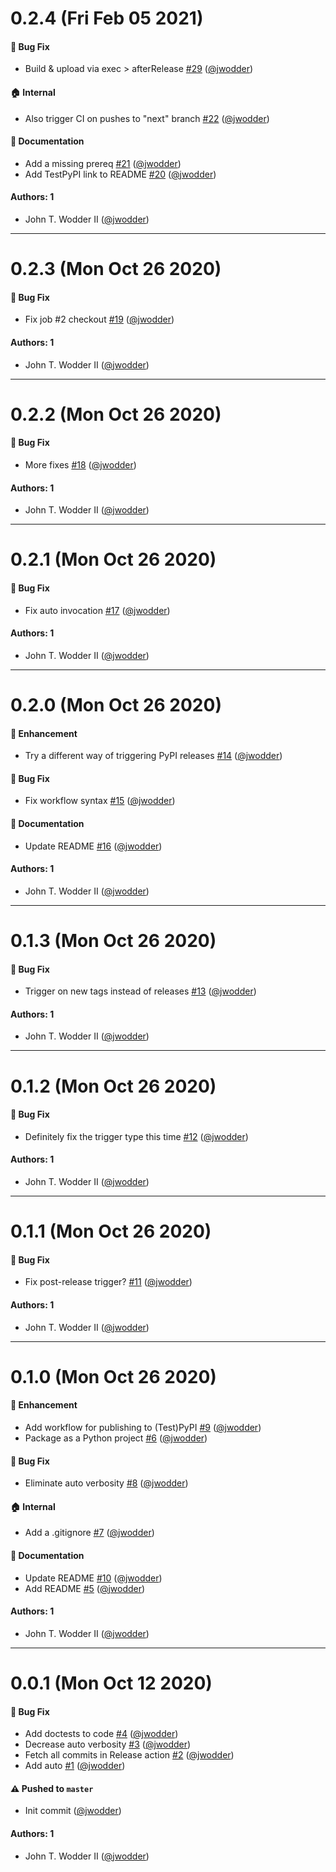 # 0.2.4 (Fri Feb 05 2021)

#### 🐛 Bug Fix

- Build & upload via exec > afterRelease [#29](https://github.com/jwodder/auto-test/pull/29) ([@jwodder](https://github.com/jwodder))

#### 🏠 Internal

- Also trigger CI on pushes to "next" branch [#22](https://github.com/jwodder/auto-test/pull/22) ([@jwodder](https://github.com/jwodder))

#### 📝 Documentation

- Add a missing prereq [#21](https://github.com/jwodder/auto-test/pull/21) ([@jwodder](https://github.com/jwodder))
- Add TestPyPI link to README [#20](https://github.com/jwodder/auto-test/pull/20) ([@jwodder](https://github.com/jwodder))

#### Authors: 1

- John T. Wodder II ([@jwodder](https://github.com/jwodder))

---

# 0.2.3 (Mon Oct 26 2020)

#### 🐛 Bug Fix

- Fix job #2 checkout [#19](https://github.com/jwodder/auto-test/pull/19) ([@jwodder](https://github.com/jwodder))

#### Authors: 1

- John T. Wodder II ([@jwodder](https://github.com/jwodder))

---

# 0.2.2 (Mon Oct 26 2020)

#### 🐛 Bug Fix

- More fixes [#18](https://github.com/jwodder/auto-test/pull/18) ([@jwodder](https://github.com/jwodder))

#### Authors: 1

- John T. Wodder II ([@jwodder](https://github.com/jwodder))

---

# 0.2.1 (Mon Oct 26 2020)

#### 🐛 Bug Fix

- Fix auto invocation [#17](https://github.com/jwodder/auto-test/pull/17) ([@jwodder](https://github.com/jwodder))

#### Authors: 1

- John T. Wodder II ([@jwodder](https://github.com/jwodder))

---

# 0.2.0 (Mon Oct 26 2020)

#### 🚀 Enhancement

- Try a different way of triggering PyPI releases [#14](https://github.com/jwodder/auto-test/pull/14) ([@jwodder](https://github.com/jwodder))

#### 🐛 Bug Fix

- Fix workflow syntax [#15](https://github.com/jwodder/auto-test/pull/15) ([@jwodder](https://github.com/jwodder))

#### 📝 Documentation

- Update README [#16](https://github.com/jwodder/auto-test/pull/16) ([@jwodder](https://github.com/jwodder))

#### Authors: 1

- John T. Wodder II ([@jwodder](https://github.com/jwodder))

---

# 0.1.3 (Mon Oct 26 2020)

#### 🐛 Bug Fix

- Trigger on new tags instead of releases [#13](https://github.com/jwodder/auto-test/pull/13) ([@jwodder](https://github.com/jwodder))

#### Authors: 1

- John T. Wodder II ([@jwodder](https://github.com/jwodder))

---

# 0.1.2 (Mon Oct 26 2020)

#### 🐛 Bug Fix

- Definitely fix the trigger type this time [#12](https://github.com/jwodder/auto-test/pull/12) ([@jwodder](https://github.com/jwodder))

#### Authors: 1

- John T. Wodder II ([@jwodder](https://github.com/jwodder))

---

# 0.1.1 (Mon Oct 26 2020)

#### 🐛 Bug Fix

- Fix post-release trigger? [#11](https://github.com/jwodder/auto-test/pull/11) ([@jwodder](https://github.com/jwodder))

#### Authors: 1

- John T. Wodder II ([@jwodder](https://github.com/jwodder))

---

# 0.1.0 (Mon Oct 26 2020)

#### 🚀 Enhancement

- Add workflow for publishing to (Test)PyPI [#9](https://github.com/jwodder/auto-test/pull/9) ([@jwodder](https://github.com/jwodder))
- Package as a Python project [#6](https://github.com/jwodder/auto-test/pull/6) ([@jwodder](https://github.com/jwodder))

#### 🐛 Bug Fix

- Eliminate auto verbosity [#8](https://github.com/jwodder/auto-test/pull/8) ([@jwodder](https://github.com/jwodder))

#### 🏠 Internal

- Add a .gitignore [#7](https://github.com/jwodder/auto-test/pull/7) ([@jwodder](https://github.com/jwodder))

#### 📝 Documentation

- Update README [#10](https://github.com/jwodder/auto-test/pull/10) ([@jwodder](https://github.com/jwodder))
- Add README [#5](https://github.com/jwodder/auto-test/pull/5) ([@jwodder](https://github.com/jwodder))

#### Authors: 1

- John T. Wodder II ([@jwodder](https://github.com/jwodder))

---

# 0.0.1 (Mon Oct 12 2020)

#### 🐛 Bug Fix

- Add doctests to code [#4](https://github.com/jwodder/auto-test/pull/4) ([@jwodder](https://github.com/jwodder))
- Decrease auto verbosity [#3](https://github.com/jwodder/auto-test/pull/3) ([@jwodder](https://github.com/jwodder))
- Fetch all commits in Release action [#2](https://github.com/jwodder/auto-test/pull/2) ([@jwodder](https://github.com/jwodder))
- Add auto [#1](https://github.com/jwodder/auto-test/pull/1) ([@jwodder](https://github.com/jwodder))

#### ⚠️ Pushed to `master`

- Init commit ([@jwodder](https://github.com/jwodder))

#### Authors: 1

- John T. Wodder II ([@jwodder](https://github.com/jwodder))
